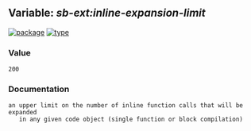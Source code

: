 ## Variable: ***sb-ext:*inline-expansion-limit****
[![package](https://img.shields.io/badge/Package-SB--EXT-5f9ea0.svg?style=social&colorA=999999)](../) [![type](https://img.shields.io/badge/Type-Variable-5f9ea0.svg?style=social&colorA=999999)](../#variable) 
### Value
```
200
```
### Documentation
```
an upper limit on the number of inline function calls that will be expanded
   in any given code object (single function or block compilation)
```
